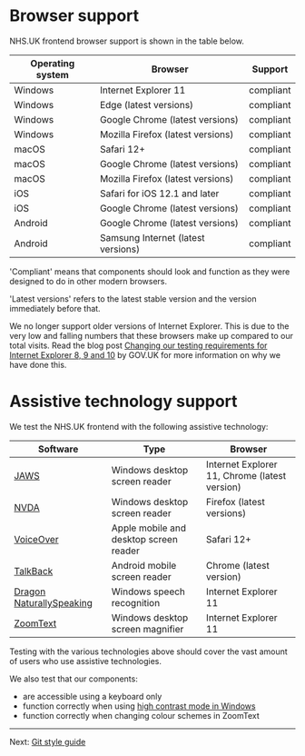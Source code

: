 # Browser support

NHS.UK frontend browser support is shown in the table below.

| Operating system | Browser                            | Support   |
| ---------------- | ---------------------------------- | --------- |
| Windows          | Internet Explorer 11               | compliant |
| Windows          | Edge (latest versions)             | compliant |
| Windows          | Google Chrome (latest versions)    | compliant |
| Windows          | Mozilla Firefox (latest versions)  | compliant |
| macOS            | Safari 12+                         | compliant |
| macOS            | Google Chrome (latest versions)    | compliant |
| macOS            | Mozilla Firefox (latest versions)  | compliant |
| iOS              | Safari for iOS 12.1 and later      | compliant |
| iOS              | Google Chrome (latest versions)    | compliant |
| Android          | Google Chrome (latest versions)    | compliant |
| Android          | Samsung Internet (latest versions) | compliant |

'Compliant' means that components should look and function as they were designed to do in other modern browsers.

'Latest versions' refers to the latest stable version and the version immediately before that.

We no longer support older versions of Internet Explorer. This is due to the very low and falling numbers that these browsers make up compared to our total visits. Read the blog post [Changing our testing requirements for Internet Explorer 8, 9 and 10](https://technology.blog.gov.uk/2018/06/26/changing-our-testing-requirements-for-internet-explorer-8-9-and-10/) by GOV.UK for more information on why we have done this.

# Assistive technology support

We test the NHS.UK frontend with the following assistive technology:

| Software                                                                                              | Type                                   | Browser                                       |
| ----------------------------------------------------------------------------------------------------- | -------------------------------------- | --------------------------------------------- |
| [JAWS](https://www.freedomscientific.com/Products/Blindness/JAWS)                                     | Windows desktop screen reader          | Internet Explorer 11, Chrome (latest version) |
| [NVDA](https://www.nvaccess.org/)                                                                     | Windows desktop screen reader          | Firefox (latest versions)                     |
| [VoiceOver](https://www.apple.com/uk/accessibility/iphone/vision/)                                    | Apple mobile and desktop screen reader | Safari 12+                                    |
| [TalkBack](https://support.google.com/accessibility/android/topic/3529932?hl=en-GB&ref_topic=9078845) | Android mobile screen reader           | Chrome (latest version)                       |
| [Dragon NaturallySpeaking](https://www.nuance.com/en-gb/dragon.html)                                  | Windows speech recognition             | Internet Explorer 11                          |
| [ZoomText](https://www.zoomtext.com/products/zoomtext-magnifierreader/)                               | Windows desktop screen magnifier       | Internet Explorer 11                          |

Testing with the various technologies above should cover the vast amount of
users who use assistive technologies.

We also test that our components:

- are accessible using a keyboard only
- function correctly when using [high contrast mode in Windows](https://support.microsoft.com/en-gb/help/13862/windows-use-high-contrast-mode)
- function correctly when changing colour schemes in ZoomText

---

Next: [Git style guide](git-style-guide.md)
